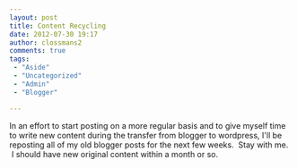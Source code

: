 ```yaml
---
layout: post
title: Content Recycling
date: 2012-07-30 19:17
author: clossmans2
comments: true
tags: 
 - "Aside"
 - "Uncategorized"
 - "Admin"
 - "Blogger"

---
```

In an effort to start posting on a more regular basis and to give myself time to write new content during the transfer from blogger to wordpress, I'll be reposting all of my old blogger posts for the next few weeks.  Stay with me.  I should have new original content within a month or so.
